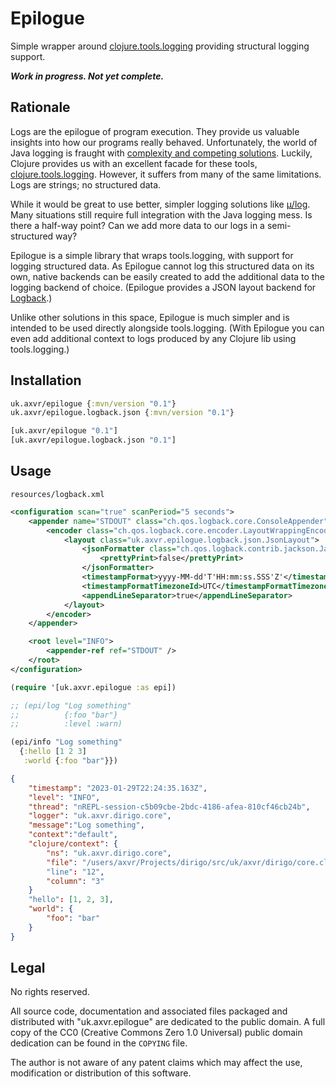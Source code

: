 # Epilogue

Simple wrapper around [clojure.tools.logging][] providing structural logging
support.

___Work in progress.  Not yet complete.___


## Rationale

Logs are the epilogue of program execution.  They provide us valuable insights
into how our programs really behaved.  Unfortunately, the world of Java logging
is fraught with [complexity and competing solutions][Logging in Clojure].
Luckily, Clojure provides us with an excellent facade for these tools,
[clojure.tools.logging][].  However, it suffers from many of the same
limitations.  Logs are strings; no structured data.

While it would be great to use better, simpler logging solutions like
[μ/log][ulog].  Many situations still require full integration with the Java
logging mess.  Is there a half-way point?  Can we add more data to our logs in
a semi-structured way?

Epilogue is a simple library that wraps tools.logging, with support for logging
structured data.  As Epilogue cannot log this structured data on its own,
native backends can be easily created to add the additional data to the logging
backend of choice.  (Epilogue provides a JSON layout backend for [Logback][].)

Unlike other solutions in this space, Epilogue is much simpler and is intended
to be used directly alongside tools.logging.  (With Epilogue you can even add
additional context to logs produced by any Clojure lib using tools.logging.)

[Logging in Clojure]: https://lambdaisland.com/blog/2020-06-12-logging-in-clojure-making-sense-of-the-mess
[clojure.tools.logging]: https://github.com/clojure/tools.logging
[logback]: https://logback.qos.ch
[ulog]: https://github.com/BrunoBonacci/mulog


## Installation

```clojure
uk.axvr/epilogue {:mvn/version "0.1"}
uk.axvr/epilogue.logback.json {:mvn/version "0.1"}
```

```clojure
[uk.axvr/epilogue "0.1"]
[uk.axvr/epilogue.logback.json "0.1"]
```


## Usage

`resources/logback.xml`

```xml
<configuration scan="true" scanPeriod="5 seconds">
    <appender name="STDOUT" class="ch.qos.logback.core.ConsoleAppender">
        <encoder class="ch.qos.logback.core.encoder.LayoutWrappingEncoder">
            <layout class="uk.axvr.epilogue.logback.json.JsonLayout">
                <jsonFormatter class="ch.qos.logback.contrib.jackson.JacksonJsonFormatter">
                    <prettyPrint>false</prettyPrint>
                </jsonFormatter>
                <timestampFormat>yyyy-MM-dd'T'HH:mm:ss.SSS'Z'</timestampFormat>
                <timestampFormatTimezoneId>UTC</timestampFormatTimezoneId>
                <appendLineSeparator>true</appendLineSeparator>
            </layout>
        </encoder>
    </appender>

    <root level="INFO">
        <appender-ref ref="STDOUT" />
    </root>
</configuration>
```

```clojure
(require '[uk.axvr.epilogue :as epi])

;; (epi/log "Log something"
;;          {:foo "bar"}
;;          :level :warn)

(epi/info "Log something"
  {:hello [1 2 3]
   :world {:foo "bar"}})
```

```json
{
    "timestamp": "2023-01-29T22:24:35.163Z",
    "level": "INFO",
    "thread": "nREPL-session-c5b09cbe-2bdc-4186-afea-810cf46cb24b",
    "logger": "uk.axvr.dirigo.core",
    "message":"Log something",
    "context":"default",
    "clojure/context": {
        "ns": "uk.axvr.dirigo.core",
        "file": "/users/axvr/Projects/dirigo/src/uk/axvr/dirigo/core.clj"
        "line": "12",
        "column": "3"
    }
    "hello": [1, 2, 3],
    "world": {
        "foo": "bar"
    }
}
```


## Legal

No rights reserved.

All source code, documentation and associated files packaged and distributed
with "uk.axvr.epilogue" are dedicated to the public domain. A full copy of the
CC0 (Creative Commons Zero 1.0 Universal) public domain dedication can be found
in the `COPYING` file.

The author is not aware of any patent claims which may affect the use,
modification or distribution of this software.
